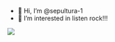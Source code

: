 - 👋 Hi, I’m @sepultura-1
- 👀 I’m interested in listen rock!!!

![](https://media.tenor.com/LHTWGmYkJekAAAAC/seu-idioma.gif)
